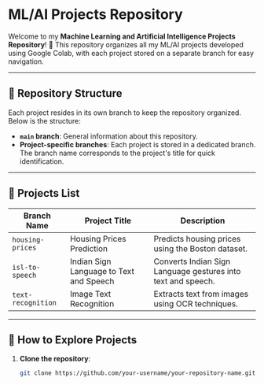 # ML/AI Projects Repository

Welcome to my **Machine Learning and Artificial Intelligence Projects Repository**! 🚀 This repository organizes all my ML/AI projects developed using Google Colab, with each project stored on a separate branch for easy navigation.

---

## 📂 Repository Structure

Each project resides in its own branch to keep the repository organized. Below is the structure:

- **`main` branch**: General information about this repository.
- **Project-specific branches**: Each project is stored in a dedicated branch. The branch name corresponds to the project's title for quick identification.

---

## 📝 Projects List

| Branch Name         | Project Title                                   | Description                            |
|---------------------|-----------------------------------------------|----------------------------------------|
| `housing-prices`    | Housing Prices Prediction                     | Predicts housing prices using the Boston dataset. |
| `isl-to-speech`     | Indian Sign Language to Text and Speech       | Converts Indian Sign Language gestures into text and speech. |
| `text-recognition`  | Image Text Recognition                        | Extracts text from images using OCR techniques. |

---

## 🔗 How to Explore Projects

1. **Clone the repository**:
   ```bash
   git clone https://github.com/your-username/your-repository-name.git
